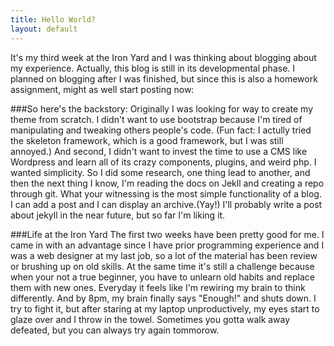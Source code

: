 ```yaml
---
title: Hello World?
layout: default
---
```


It's my third week at the Iron Yard and I was thinking about blogging about my experience. Actually, this blog is still in its developmental phase. I planned on blogging after I was finished, but since this is also a homework assignment, might as well start posting now:

###So here's the backstory:
 Originally I was looking for way to create my theme from scratch. I didn't want to use bootstrap because I'm tired of manipulating and tweaking others people's code. (Fun fact: I actully tried the skeleton framework, which is a good framework, but I was still annoyed.) And second, I didn't want to invest the time to use a CMS like Wordpress and learn all of its crazy components, plugins, and weird php. I wanted simplicity. So I did some research, one thing lead to another, and then the next thing I know, I'm reading the docs on Jekll and creating a repo through git. What your witnessing is the most simple functionality of a blog. I can add a post and I can display an archive.(Yay!) I'll probably write a post about jekyll in the near future, but so far I'm liking it.

###Life at the Iron Yard
The first two weeks have been pretty good for me. I came in with an advantage since I have prior programming experience and I was a web designer at my last job, so a lot of the material has been review or brushing up on old skills. At the same time it's still a challenge because when your not a true beginner, you have to unlearn old habits and replace them with new ones. Everyday it feels like I'm rewiring my brain to think differently. And by 8pm, my brain finally says "Enough!" and shuts down. I try to fight it, but after staring at my laptop unproductively, my eyes start to glaze over and I throw in the towel. Sometimes you gotta walk away defeated, but you can always try again tommorow. 

